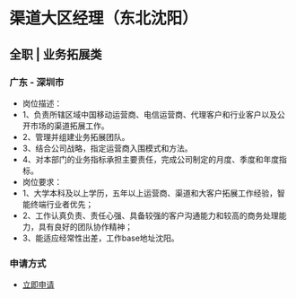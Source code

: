 
# 渠道大区经理（东北沈阳）
## 全职  |  业务拓展类
### 广东 - 深圳市

- 岗位描述：
- 1、负责所辖区域中国移动运营商、电信运营商、代理客户和行业客户以及公开市场的渠道拓展工作。
- 2、管理并组建业务拓展团队。
- 3、结合公司战略，指定运营商入围模式和方法。
- 4、对本部门的业务指标承担主要责任，完成公司制定的月度、季度和年度指标。
- 岗位要求：
- 1、大学本科及以上学历，五年以上运营商、渠道和大客户拓展工作经验，智能终端行业者优先；
- 2、工作认真负责、责任心强、具备较强的客户沟通能力和较高的商务处理能力，具有良好的团队协作精神；
- 3、能适应经常性出差，工作base地址沈阳。
### 申请方式
- <a href="mailto:hr@tuya.com?subject=求职简历-渠道大区经理（东北沈阳）-来自GitHub">立即申请</a>